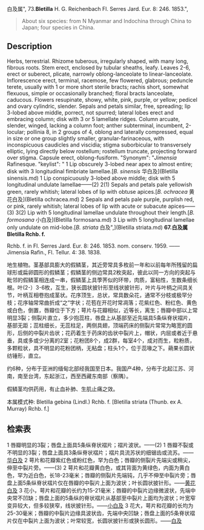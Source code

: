 白及属",
73.**Bletilla** H. G. Reichenbach Fl. Serres Jard. Eur. 8: 246. 1853.",

> About six species: from N Myanmar and Indochina through China to Japan; four species in China.

## Description
Herbs, terrestrial. Rhizome tuberous, irregularly shaped, with many long, fibrous roots. Stem erect, enclosed by tubular sheaths, leafy. Leaves 2-6, erect or suberect, plicate, narrowly oblong-lanceolate to linear-lanceolate. Inflorescence erect, terminal, racemose, few flowered, glabrous; peduncle terete, usually with 1 or more short sterile bracts; rachis short, somewhat flexuous, simple or occasionally branched; floral bracts lanceolate, caducous. Flowers resupinate, showy, white, pink, purple, or yellow; pedicel and ovary cylindric, slender. Sepals and petals similar, free, spreading; lip 3-lobed above middle, porrect, not spurred; lateral lobes erect and embracing column; disk with 3 or 5 lamellate ridges. Column arcuate, slender, winged, lacking a column foot; anther subterminal, incumbent, 2-locular; pollinia 8, in 2 groups of 4, oblong and laterally compressed, equal in size or one group slightly smaller, granular-farinaceous, with inconspicuous caudicles and viscidia; stigma suborbicular to transversely elliptic, lying directly below rostellum; rostellum truncate, projecting forward over stigma. Capsule erect, oblong-fusiform.
  "Synonym": "*Jimensia* Rafinesque.
  "keylist": "
1 Lip obscurely 3-lobed near apex to almost entire; disk with 3 longitudinal fimbriate lamellae.[*B. sinensis* 华白及](Bletilla sinensis.md)
1 Lip conspicuously 3-lobed above middle; disk with 5 longitudinal undulate lamellae——(2)
2(1) Sepals and petals pale yellowish green, rarely whitish; lateral lobes of lip with obtuse apices.[*B. ochracea* 黄花白及](Bletilla ochracea.md)
2 Sepals and petals pale purple, purplish red, or pink, rarely whitish; lateral lobes of lip with acute or subacute apices——(3)
3(2) Lip with 5 longitudinal lamellae undulate throughout their length.[*B. formosana* 小白及](Bletilla formosana.md)
3 Lip with 5 longitudinal lamellae only undulate on mid-lobe.[*B. striata* 白及",](Bletilla striata.md)
**67.白及属Bletilla Rchb. f.**

Rchb. f. in Fl. Serres Jard. Eur. 8: 246. 1853. nom. conserv. 1959. ——Jimensia Rafin., Fl. Tellur. 4: 38. 1838.

地生植物。茎基部具膨大的假鳞茎，其近旁常具多枚前一年和以前每年所残留的扁球形或扁卵圆形的假鳞茎；假鳞茎的侧边常具2枚突起，彼此以同一方向的突起与毗邻的假鳞茎相连成一串，假鳞茎上具荸荠似的环带，肉质，富粘性，生数条细长根。叶(2-）3-6枚，互生，狭长圆状披针形至线状披针形，叶片与叶柄之间具关节，叶柄互相卷抱成茎状。花序顶生，总状，常具数朵花，通常不分枝或极罕分枝；花序轴常常曲折成“之”字状；花苞在开花时常凋落；花紫红色、粉红色、黄色或白色，倒置，唇瓣位于下方；萼片与花瓣相似，近等长，离生；唇瓣中部以上常明显3裂；侧裂片直立，多少抱蕊柱，唇盘上从基部至近先端具5条纵脊状褶片，基部无距；蕊柱细长，无蕊柱足，两侧具翅，顶端药床的侧裂片常常为略宽的圆形，后侧的中裂片齿状；花药着生于药床的齿状中裂片上，帽状，内屈或者近于悬垂，具或多或少分离的2室；花粉团8个，成2群，每室4个，成对而生，粒粉质，多颗粒状，具不明显的花粉团柄，无粘盘；柱头1个，位于蕊喙之下。蒴果长圆状纺锤形，直立。

约6种，分布于亚洲的缅甸北部经我国至日本。我国产4种，分布于北起江苏、河南，南至台湾，东起浙江，西至西藏东南部（察隅）。

假鳞茎均供药用，有止血补肺、生肌止痛之效。

本属模式种: Bletilla gebina (Lindl.) Rchb. f. [Bletilla striata (Thunb. ex A. Murray) Rchb. f.]

## 检索表

1 唇瓣明显的3裂；唇盘上面具5条纵脊状褶片；褶片波状。——(2)
1 唇瓣不裂或不明显的3裂；唇盘上面具3条纵脊状褶片；褶片具流苏状的细锯齿或流苏。——[华白及](Bletilla%20sinensis.md)
2 萼片和花瓣紫红色或粉红色，罕为白色；唇瓣的侧裂片先端尖或稍尖，伸至中裂片旁。——(3)
2 萼片和花瓣黄白色，或其背面为黄绿色，内面为黄白色，罕为近白色，长18-23毫米；唇瓣的侧裂片先端钝，几乎不伸至中裂片旁；唇盘上面5条纵脊状褶片仅在唇瓣的中裂片上面为波状；叶长圆状披针形。——[黄花白及](Bletilla%20ochracea.md)
3 花小，萼片和花瓣的长约为15-21毫米；唇瓣的中裂片边缘微波状，先端中央常不凹缺；唇盘上面的5条纵的脊状褶片从基部至中裂片上面均为波状；叶宽窄变异较大，但多较狭窄，线状披针形。——[小白及](Bletilla%20formosana.md)
3 花大，萼片和花瓣的长均为25-30毫米；唇瓣的中裂片边缘具波状齿，先端中央凹缺；唇盘上面的5条脊状褶片仅在中裂片上面为波状；叶常较宽，长圆状披针形或狭长圆形。——[白及](Bletilla%20striata.md)
